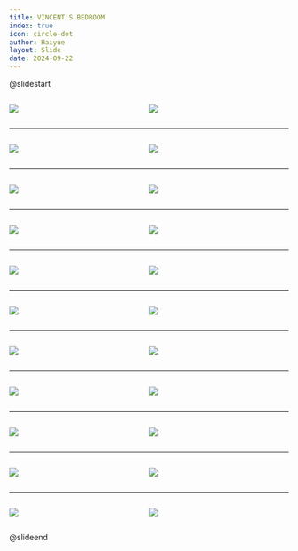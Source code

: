 ```yaml
---
title: VINCENT'S BEDROOM
index: true
icon: circle-dot
author: Haiyue
layout: Slide
date: 2024-09-22
---
```

 
@slidestart

<div style="display:flex">
<div style="flex:1">

![](https://raw.githubusercontent.com/yclord/reading/refs/heads/master/english/Level-Q/VINCENT'S%20BEDROOM/001.webp)
</div>
<div style="flex:1">

![](https://raw.githubusercontent.com/yclord/reading/refs/heads/master/english/Level-Q/VINCENT'S%20BEDROOM/002.webp)
</div>
</div>

---

<div style="display:flex">
<div style="flex:1">

![](https://raw.githubusercontent.com/yclord/reading/refs/heads/master/english/Level-Q/VINCENT'S%20BEDROOM/003.webp)
</div>
<div style="flex:1">

![](https://raw.githubusercontent.com/yclord/reading/refs/heads/master/english/Level-Q/VINCENT'S%20BEDROOM/004.webp)
</div>
</div>

---

<div style="display:flex">
<div style="flex:1">

![](https://raw.githubusercontent.com/yclord/reading/refs/heads/master/english/Level-Q/VINCENT'S%20BEDROOM/005.webp)
</div>
<div style="flex:1">

![](https://raw.githubusercontent.com/yclord/reading/refs/heads/master/english/Level-Q/VINCENT'S%20BEDROOM/006.webp)
</div>
</div>

---

<div style="display:flex">
<div style="flex:1">

![](https://raw.githubusercontent.com/yclord/reading/refs/heads/master/english/Level-Q/VINCENT'S%20BEDROOM/007.webp)
</div>
<div style="flex:1">

![](https://raw.githubusercontent.com/yclord/reading/refs/heads/master/english/Level-Q/VINCENT'S%20BEDROOM/008.webp)
</div>
</div>

---

<div style="display:flex">
<div style="flex:1">

![](https://raw.githubusercontent.com/yclord/reading/refs/heads/master/english/Level-Q/VINCENT'S%20BEDROOM/009.webp)
</div>
<div style="flex:1">

![](https://raw.githubusercontent.com/yclord/reading/refs/heads/master/english/Level-Q/VINCENT'S%20BEDROOM/010.webp)
</div>
</div>

---

<div style="display:flex">
<div style="flex:1">

![](https://raw.githubusercontent.com/yclord/reading/refs/heads/master/english/Level-Q/VINCENT'S%20BEDROOM/011.webp)
</div>
<div style="flex:1">

![](https://raw.githubusercontent.com/yclord/reading/refs/heads/master/english/Level-Q/VINCENT'S%20BEDROOM/012.webp)
</div>
</div>

---

<div style="display:flex">
<div style="flex:1">

![](https://raw.githubusercontent.com/yclord/reading/refs/heads/master/english/Level-Q/VINCENT'S%20BEDROOM/013.webp)
</div>
<div style="flex:1">

![](https://raw.githubusercontent.com/yclord/reading/refs/heads/master/english/Level-Q/VINCENT'S%20BEDROOM/014.webp)
</div>
</div>

---

<div style="display:flex">
<div style="flex:1">

![](https://raw.githubusercontent.com/yclord/reading/refs/heads/master/english/Level-Q/VINCENT'S%20BEDROOM/015.webp)
</div>
<div style="flex:1">

![](https://raw.githubusercontent.com/yclord/reading/refs/heads/master/english/Level-Q/VINCENT'S%20BEDROOM/016.webp)
</div>
</div>

---

<div style="display:flex">
<div style="flex:1">

![](https://raw.githubusercontent.com/yclord/reading/refs/heads/master/english/Level-Q/VINCENT'S%20BEDROOM/017.webp)
</div>
<div style="flex:1">

![](https://raw.githubusercontent.com/yclord/reading/refs/heads/master/english/Level-Q/VINCENT'S%20BEDROOM/018.webp)
</div>
</div>

---

<div style="display:flex">
<div style="flex:1">

![](https://raw.githubusercontent.com/yclord/reading/refs/heads/master/english/Level-Q/VINCENT'S%20BEDROOM/019.webp)
</div>
<div style="flex:1">

![](https://raw.githubusercontent.com/yclord/reading/refs/heads/master/english/Level-Q/VINCENT'S%20BEDROOM/020.webp)
</div>
</div>

---

<div style="display:flex">
<div style="flex:1">

![](https://raw.githubusercontent.com/yclord/reading/refs/heads/master/english/Level-Q/VINCENT'S%20BEDROOM/021.webp)
</div>
<div style="flex:1">

![](https://raw.githubusercontent.com/yclord/reading/refs/heads/master/english/Level-Q/VINCENT'S%20BEDROOM/022.webp)
</div>
</div>

@slideend